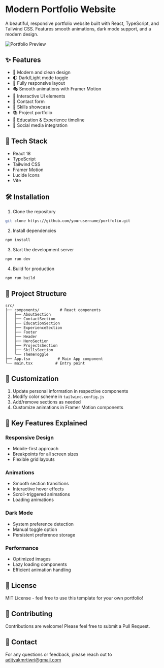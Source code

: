 # Modern Portfolio Website

A beautiful, responsive portfolio website built with React, TypeScript, and Tailwind CSS. Features smooth animations, dark mode support, and a modern design.

![Portfolio Preview]()

## ✨ Features

- 🎨 Modern and clean design
- 🌓 Dark/Light mode toggle
- 📱 Fully responsive layout
- 🎭 Smooth animations with Framer Motion
- 🎯 Interactive UI elements
- 📝 Contact form
- 🔧 Skills showcase
- 📚 Project portfolio
- 📜 Education & Experience timeline
- 🎉 Social media integration

## 🚀 Tech Stack

- React 18
- TypeScript
- Tailwind CSS
- Framer Motion
- Lucide Icons
- Vite

## 🛠️ Installation

1. Clone the repository
```bash
git clone https://github.com/yourusername/portfolio.git
```

2. Install dependencies
```bash
npm install
```

3. Start the development server
```bash
npm run dev
```

4. Build for production
```bash
npm run build
```

## 📁 Project Structure

```
src/
├── components/         # React components
│   ├── AboutSection
│   ├── ContactSection
│   ├── EducationSection
│   ├── ExperienceSection
│   ├── Footer
│   ├── Header
│   ├── HeroSection
│   ├── ProjectsSection
│   ├── SkillsSection
│   └── ThemeToggle
├── App.tsx            # Main App component
└── main.tsx          # Entry point
```

## 🎨 Customization

1. Update personal information in respective components
2. Modify color scheme in `tailwind.config.js`
3. Add/remove sections as needed
4. Customize animations in Framer Motion components

## 🌟 Key Features Explained

### Responsive Design
- Mobile-first approach
- Breakpoints for all screen sizes
- Flexible grid layouts

### Animations
- Smooth section transitions
- Interactive hover effects
- Scroll-triggered animations
- Loading animations

### Dark Mode
- System preference detection
- Manual toggle option
- Persistent preference storage

### Performance
- Optimized images
- Lazy loading components
- Efficient animation handling

## 📝 License

MIT License - feel free to use this template for your own portfolio!

## 🤝 Contributing

Contributions are welcome! Please feel free to submit a Pull Request.

## 📧 Contact

For any questions or feedback, please reach out to [adityakmrtiwri@gmail.com](mailto:adityakmrtiwari@gmail.com)